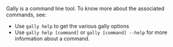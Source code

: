 Gally is a command line tool. To know more about the associated commands, see:

- Use `gally help` to get the various gally options
- Use `gally help [command]` or `gally [command] --help` for more information
  about a command.
